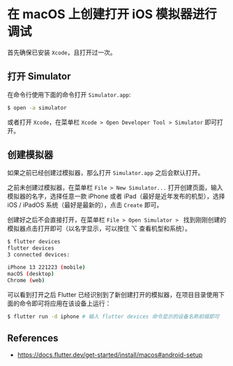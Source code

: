 # 在 macOS 上创建打开 iOS 模拟器进行调试

首先确保已安装 `Xcode`，且打开过一次。

## 打开 Simulator

在命令行使用下面的命令打开 `Simulator.app`:

```sh
$ open -a simulator
```

或者打开 `Xcode`，在菜单栏 `Xcode > Open Developer Tool > Simulator` 即可打开。

## 创建模拟器

如果之前已经创建过模拟器，那么打开 `Simulator.app` 之后会默认打开。

之前未创建过模拟器，在菜单栏 `File > New Simulator...` 打开创建页面，输入模拟器的名字，选择任意一款 iPhone 或者 iPad（最好是近年发布的机型），选择 iOS / iPadOS 系统（最好是最新的），点击 `Create` 即可。

创建好之后不会直接打开，在菜单栏 `File > Open Simulator > ` 找到刚刚创建的模拟器点击打开即可（以名字显示，可以按住 ⌥ 查看机型和系统）。

```sh
$ flutter devices
flutter devices
3 connected devices:

iPhone 13 221223 (mobile)
macOS (desktop)
Chrome (web)
```

可以看到打开之后 Flutter 已经识别到了新创建打开的模拟器，在项目目录使用下面的命令即可将应用在该设备上运行：

```sh
$ flutter run -d iphone # 输入 flutter devices 命令显示的设备名称前缀即可
```

## References

- https://docs.flutter.dev/get-started/install/macos#android-setup
